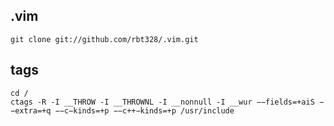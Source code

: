 ## .vim

    git clone git://github.com/rbt328/.vim.git


## tags

    cd /
    ctags -R -I __THROW -I __THROWNL -I __nonnull -I __wur −−fields=+aiS −−extra=+q −−c−kinds=+p −−c++−kinds=+p /usr/include
